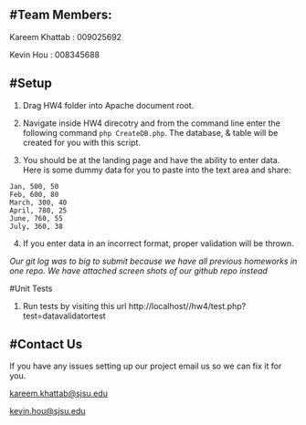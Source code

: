 #Team Members:
---

Kareem Khattab : 009025692

Kevin Hou : 008345688

#Setup 
---

1. Drag HW4 folder into Apache document root. 

2. Navigate inside HW4 direcotry and from the command line enter the following command `php CreateDB.php`. The database, & table will be created for you with this script.

3. You should be at the landing page and have the ability to enter data. Here is some dummy data for you to paste into the text area and share:

```
Jan, 500, 50
Feb, 600, 80
March, 300, 40
April, 780, 25 
June, 760, 55
July, 360, 38 

```

4. If you enter data in an incorrect format, proper validation will be thrown. 

*Our git log was to big to submit because we have all previous homeworks in one repo. We have attached screen shots of our github repo instead*  


#Unit Tests 

1. Run tests by visiting this url http://localhost//hw4/test.php?test=datavalidatortest


#Contact Us
---

If you have any issues setting up our project email us so we can fix it for you.

kareem.khattab@sjsu.edu

kevin.hou@sjsu.edu
